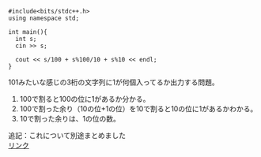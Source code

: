 ```
#include<bits/stdc++.h>
using namespace std;

int main(){
  int s;
  cin >> s;
  
  cout << s/100 + s%100/10 + s%10 << endl; 
}
```

101みたいな感じの3桁の文字列に1が何個入ってるか出力する問題。  

1. 100で割ると100の位に1があるか分かる。
1. 100で割った余り（10の位+1の位）を10で割ると10の位に1があるかわかる。
1. 10で割った余りは、1の位の数。

追記：これについて別途まとめました  
[リンク](https://github.com/uno1142/TIL/blob/master/%E7%AB%B6%E3%83%97%E3%83%AD/int%E5%9E%8B%E3%81%AEn%E6%A1%81%E7%9B%AE%E3%81%AB%E3%82%A2%E3%82%AF%E3%82%BB%E3%82%B9.md)
